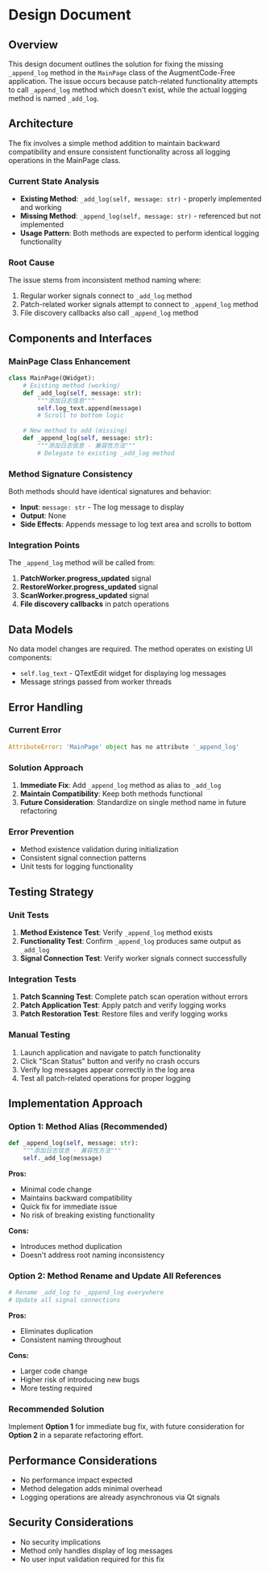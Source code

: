 # Design Document

## Overview

This design document outlines the solution for fixing the missing `_append_log` method in the `MainPage` class of the AugmentCode-Free application. The issue occurs because patch-related functionality attempts to call `_append_log` method which doesn't exist, while the actual logging method is named `_add_log`.

## Architecture

The fix involves a simple method addition to maintain backward compatibility and ensure consistent functionality across all logging operations in the MainPage class.

### Current State Analysis

- **Existing Method**: `_add_log(self, message: str)` - properly implemented and working
- **Missing Method**: `_append_log(self, message: str)` - referenced but not implemented
- **Usage Pattern**: Both methods are expected to perform identical logging functionality

### Root Cause

The issue stems from inconsistent method naming where:
1. Regular worker signals connect to `_add_log` method
2. Patch-related worker signals attempt to connect to `_append_log` method
3. File discovery callbacks also call `_append_log` method

## Components and Interfaces

### MainPage Class Enhancement

```python
class MainPage(QWidget):
    # Existing method (working)
    def _add_log(self, message: str):
        """添加日志信息"""
        self.log_text.append(message)
        # Scroll to bottom logic
        
    # New method to add (missing)
    def _append_log(self, message: str):
        """添加日志信息 - 兼容性方法"""
        # Delegate to existing _add_log method
```

### Method Signature Consistency

Both methods should have identical signatures and behavior:
- **Input**: `message: str` - The log message to display
- **Output**: None
- **Side Effects**: Appends message to log text area and scrolls to bottom

### Integration Points

The `_append_log` method will be called from:
1. **PatchWorker.progress_updated** signal
2. **RestoreWorker.progress_updated** signal  
3. **ScanWorker.progress_updated** signal
4. **File discovery callbacks** in patch operations

## Data Models

No data model changes are required. The method operates on existing UI components:
- `self.log_text` - QTextEdit widget for displaying log messages
- Message strings passed from worker threads

## Error Handling

### Current Error
```python
AttributeError: 'MainPage' object has no attribute '_append_log'
```

### Solution Approach
1. **Immediate Fix**: Add `_append_log` method as alias to `_add_log`
2. **Maintain Compatibility**: Keep both methods functional
3. **Future Consideration**: Standardize on single method name in future refactoring

### Error Prevention
- Method existence validation during initialization
- Consistent signal connection patterns
- Unit tests for logging functionality

## Testing Strategy

### Unit Tests
1. **Method Existence Test**: Verify `_append_log` method exists
2. **Functionality Test**: Confirm `_append_log` produces same output as `_add_log`
3. **Signal Connection Test**: Verify worker signals connect successfully

### Integration Tests
1. **Patch Scanning Test**: Complete patch scan operation without errors
2. **Patch Application Test**: Apply patch and verify logging works
3. **Patch Restoration Test**: Restore files and verify logging works

### Manual Testing
1. Launch application and navigate to patch functionality
2. Click "Scan Status" button and verify no crash occurs
3. Verify log messages appear correctly in the log area
4. Test all patch-related operations for proper logging

## Implementation Approach

### Option 1: Method Alias (Recommended)
```python
def _append_log(self, message: str):
    """添加日志信息 - 兼容性方法"""
    self._add_log(message)
```

**Pros:**
- Minimal code change
- Maintains backward compatibility
- Quick fix for immediate issue
- No risk of breaking existing functionality

**Cons:**
- Introduces method duplication
- Doesn't address root naming inconsistency

### Option 2: Method Rename and Update All References
```python
# Rename _add_log to _append_log everywhere
# Update all signal connections
```

**Pros:**
- Eliminates duplication
- Consistent naming throughout

**Cons:**
- Larger code change
- Higher risk of introducing new bugs
- More testing required

### Recommended Solution

Implement **Option 1** for immediate bug fix, with future consideration for **Option 2** in a separate refactoring effort.

## Performance Considerations

- No performance impact expected
- Method delegation adds minimal overhead
- Logging operations are already asynchronous via Qt signals

## Security Considerations

- No security implications
- Method only handles display of log messages
- No user input validation required for this fix